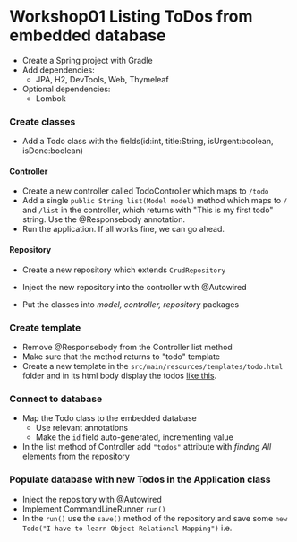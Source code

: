 # Workshop01 Listing ToDos from embedded database

- Create a Spring project with Gradle
- Add dependencies:
  - JPA, H2, DevTools, Web, Thymeleaf
- Optional dependencies:
  - Lombok

### Create classes
- Add a Todo class with the fields(id:int, title:String, isUrgent:boolean, isDone:boolean)
#### Controller
- Create a new controller called TodoController which maps to `/todo`
- Add a single `public String list(Model model)` method which maps to `/` and `/list` in the controller, which returns with "This is my first todo" string. Use the @Responsebody annotation.
- Run the application. If all works fine, we can go ahead.
#### Repository
- Create a new repository which extends `CrudRepository`
- Inject the new repository into the controller with @Autowired

- Put the classes into *model, controller, repository* packages

### Create template
- Remove @Responsebody from the Controller list method
- Make sure that the method returns to "todo" template
- Create a new template in the `src/main/resources/templates/todo.html` folder and in its html body display the todos [like this](../assets/ListTodos.PNG).

### Connect to database
- Map the Todo class to the embedded database
  - Use relevant annotations
  - Make the `id` field auto-generated, incrementing value
- In the list method of Controller add `"todos"` attribute with *finding All* elements from the repository

### Populate database with new Todos in the Application class
- Inject the repository with @Autowired
- Implement CommandLineRunner `run()`
- In the `run()` use the `save()` method of the repository and save some `new Todo("I have to learn Object Relational Mapping")` i.e.
